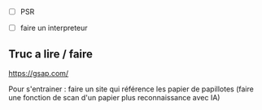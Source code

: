 - [ ] PSR
- [ ] faire un interpreteur


## Truc a lire / faire 
https://gsap.com/

Pour s'entrainer : faire un site qui référence les papier de papillotes (faire une fonction de scan d'un papier plus reconnaissance avec IA)
